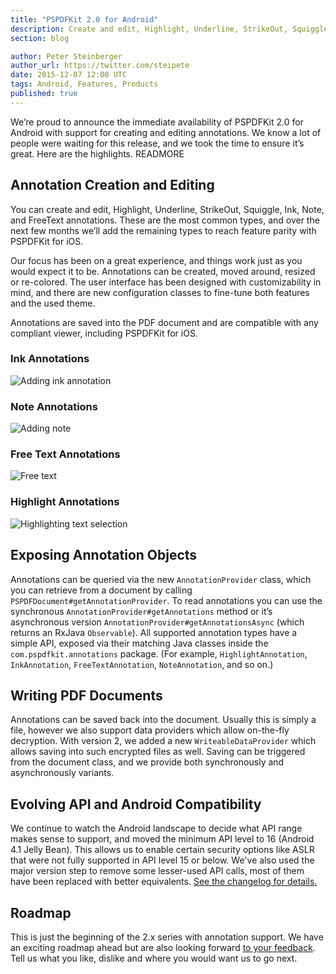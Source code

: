 ```yaml
---
title: "PSPDFKit 2.0 for Android"
description: Create and edit, Highlight, Underline, StrikeOut, Squiggle, Ink, Note, and FreeText annotations with PSPDFKit 2.0 for Android.
section: blog

author: Peter Steinberger
author_url: https://twitter.com/steipete
date: 2015-12-07 12:00 UTC
tags: Android, Features, Products
published: true
---
```


We’re proud to announce the immediate availability of PSPDFKit 2.0 for Android with support for creating and editing annotations. We know a lot of people were waiting for this release, and we took the time to ensure it’s great. Here are the highlights.
READMORE

## Annotation Creation and Editing

You can create and edit, Highlight, Underline, StrikeOut, Squiggle, Ink, Note, and FreeText annotations. These are the most common types, and over the next few months we’ll add the remaining types to reach feature parity with PSPDFKit for iOS.

Our focus has been on a great experience, and things work just as you would expect it to be. Annotations can be created, moved around, resized or re-colored. The user interface has been designed with customizability in mind, and there are new configuration classes to fine-tune both features and the used theme.

Annotations are saved into the PDF document and are compatible with any compliant viewer, including PSPDFKit for iOS.

### Ink Annotations

![Adding ink annotation](/images/blog/2015/pspdfkit-android-2-0/add_ink_annotation.gif)

### Note Annotations

![Adding note](/images/blog/2015/pspdfkit-android-2-0/add_note.gif)

### Free Text Annotations

![Free text](/images/blog/2015/pspdfkit-android-2-0/free_text.gif)

### Highlight Annotations

![Highlighting text selection](/images/blog/2015/pspdfkit-android-2-0/highlight_text_selection.gif)

## Exposing Annotation Objects

Annotations can be queried via the new `AnnotationProvider` class, which you can retrieve from a document by calling `PSPDFDocument#getAnnotationProvider`. To read annotations you can use the synchronous `AnnotationProvider#getAnnotations` method or it’s asynchronous version `AnnotationProvider#getAnnotationsAsync` (which returns an RxJava `Observable`). All supported annotation types have a simple API, exposed via their matching Java classes inside the `com.pspdfkit.annotations` package. (For example, `HighlightAnnotation`, `InkAnnotation`, `FreeTextAnnotation`, `NoteAnnotation`, and so on.)

## Writing PDF Documents

Annotations can be saved back into the document. Usually this is simply a file, however we also support data providers which allow on-the-fly decryption. With version 2, we added a new `WriteableDataProvider` which allows saving into such encrypted files as well. Saving can be triggered from the document class, and we provide both synchronously and asynchronously variants.

## Evolving API and Android Compatibility

We continue to watch the Android landscape to decide what API range makes sense to support, and moved the minimum API level to 16 (Android 4.1 Jelly Bean). This allows us to enable certain security options like ASLR that were not fully supported in API level 15 or below. We've also used the major version step to remove some lesser-used API calls, most of them have been replaced with better equivalents. [See the changelog for details.](/changelog/android/#2.0.0)

## Roadmap

This is just the beginning of the 2.x series with annotation support. We have an exciting roadmap ahead but are also looking forward [to your feedback](mailto:peter+android@pspdfkit.com). Tell us what you like, dislike and where you would want us to go next.

